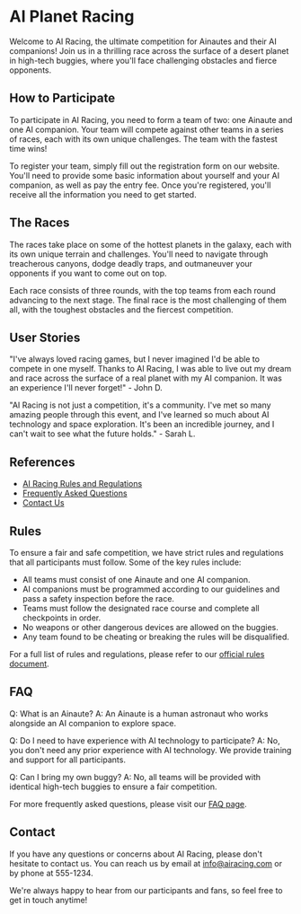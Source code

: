 <!--
Write me content for website with wallpaper which alt text is:

"A team of Ainautes and their AI companions racing across the surface of a desert planet in high-tech buggies."

The name/title of the page should not be 1:1 copy of the alt text but rather a real content of the website which is using this wallpaper.

- Use markdown format
- Start with the heading
- The content should look like a real website
- Include real sections like references, contact, user stories, etc. use things relevant to the page purpose.
- Feel free to use structure like headings, bullets, numbering, blockquotes, paragraphs, horizontal lines, etc.
- You can use formatting like bold or _italic_
- You can include UTF-8 emojis
- Links should be only #hash anchors (and you can refer to the document itself)
- Do not include images
-->

<!--font:Montserrat-->

# AI Planet Racing

Welcome to AI Racing, the ultimate competition for Ainautes and their AI companions! Join us in a thrilling race across the surface of a desert planet in high-tech buggies, where you'll face challenging obstacles and fierce opponents.

## How to Participate

To participate in AI Racing, you need to form a team of two: one Ainaute and one AI companion. Your team will compete against other teams in a series of races, each with its own unique challenges. The team with the fastest time wins!

To register your team, simply fill out the registration form on our website. You'll need to provide some basic information about yourself and your AI companion, as well as pay the entry fee. Once you're registered, you'll receive all the information you need to get started.

## The Races

The races take place on some of the hottest planets in the galaxy, each with its own unique terrain and challenges. You'll need to navigate through treacherous canyons, dodge deadly traps, and outmaneuver your opponents if you want to come out on top.

Each race consists of three rounds, with the top teams from each round advancing to the next stage. The final race is the most challenging of them all, with the toughest obstacles and the fiercest competition.

## User Stories

"I've always loved racing games, but I never imagined I'd be able to compete in one myself. Thanks to AI Racing, I was able to live out my dream and race across the surface of a real planet with my AI companion. It was an experience I'll never forget!" - John D.

"AI Racing is not just a competition, it's a community. I've met so many amazing people through this event, and I've learned so much about AI technology and space exploration. It's been an incredible journey, and I can't wait to see what the future holds." - Sarah L.

## References

-   [AI Racing Rules and Regulations](#rules)
-   [Frequently Asked Questions](#faq)
-   [Contact Us](#contact)

## Rules

To ensure a fair and safe competition, we have strict rules and regulations that all participants must follow. Some of the key rules include:

-   All teams must consist of one Ainaute and one AI companion.
-   AI companions must be programmed according to our guidelines and pass a safety inspection before the race.
-   Teams must follow the designated race course and complete all checkpoints in order.
-   No weapons or other dangerous devices are allowed on the buggies.
-   Any team found to be cheating or breaking the rules will be disqualified.

For a full list of rules and regulations, please refer to our [official rules document](#).

## FAQ

Q: What is an Ainaute?
A: An Ainaute is a human astronaut who works alongside an AI companion to explore space.

Q: Do I need to have experience with AI technology to participate?
A: No, you don't need any prior experience with AI technology. We provide training and support for all participants.

Q: Can I bring my own buggy?
A: No, all teams will be provided with identical high-tech buggies to ensure a fair competition.

For more frequently asked questions, please visit our [FAQ page](#).

## Contact

If you have any questions or concerns about AI Racing, please don't hesitate to contact us. You can reach us by email at info@airacing.com or by phone at 555-1234.

We're always happy to hear from our participants and fans, so feel free to get in touch anytime!
